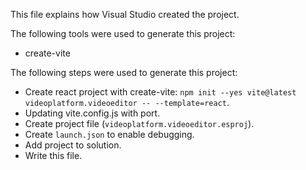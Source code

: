 This file explains how Visual Studio created the project.

The following tools were used to generate this project:
- create-vite

The following steps were used to generate this project:
- Create react project with create-vite: `npm init --yes vite@latest videoplatform.videoeditor -- --template=react`.
- Updating vite.config.js with port.
- Create project file (`videoplatform.videoeditor.esproj`).
- Create `launch.json` to enable debugging.
- Add project to solution.
- Write this file.
